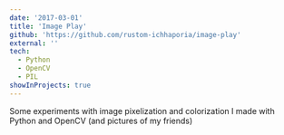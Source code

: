 ```yaml
---
date: '2017-03-01'
title: 'Image Play'
github: 'https://github.com/rustom-ichhaporia/image-play'
external: ''
tech:
  - Python
  - OpenCV
  - PIL
showInProjects: true
---
```


Some experiments with image pixelization and colorization I made with Python and OpenCV (and pictures of my friends)
